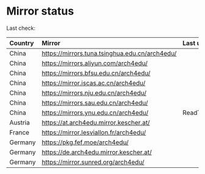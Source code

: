 <script src="./time.js"></script>
# Mirror status
Last check: <script type="text/javascript">localize(1682716501.5086083);</script>

|Country|Mirror|Last update|
|:------|:-----|:----------|
|China|https://mirrors.tuna.tsinghua.edu.cn/arch4edu/|<script type="text/javascript">localize(1682706527);</script>|
|China|https://mirrors.aliyun.com/arch4edu/|<script type="text/javascript">localize(1682706527);</script>|
|China|https://mirrors.bfsu.edu.cn/arch4edu/|<script type="text/javascript">localize(1682663512);</script>|
|China|https://mirror.iscas.ac.cn/arch4edu/|<script type="text/javascript">localize(1682706527);</script>|
|China|https://mirrors.nju.edu.cn/arch4edu/|<script type="text/javascript">localize(1682663512);</script>|
|China|https://mirrors.sau.edu.cn/arch4edu/|<script type="text/javascript">localize(1673850842);</script>|
|China|https://mirrors.ynu.edu.cn/arch4edu/|ReadTimeout|
|Austria|https://at.arch4edu.mirror.kescher.at/|<script type="text/javascript">localize(1682663512);</script>|
|France|https://mirror.lesviallon.fr/arch4edu/|<script type="text/javascript">localize(1682663512);</script>|
|Germany|https://pkg.fef.moe/arch4edu/|<script type="text/javascript">localize(1682663512);</script>|
|Germany|https://de.arch4edu.mirror.kescher.at/|<script type="text/javascript">localize(1682663512);</script>|
|Germany|https://mirror.sunred.org/arch4edu/|<script type="text/javascript">localize(1682663512);</script>|

<script src="./tablefilter/tablefilter.js"></script>
<script src="./table.js"></script>